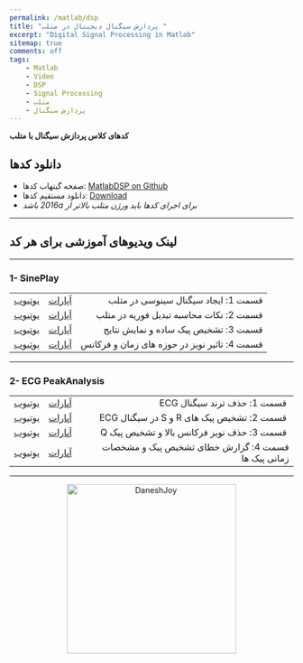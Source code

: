 ```yaml
---
permalink: /matlab/dsp
title: "پردازش سیگنال دیجیتال در متلب "
excerpt: "Digital Signal Processing in Matlab"
sitemap: true
comments: off
tags:
    - Matlab
    - Video
    - DSP
    - Signal Processing
    - متلب
    - پردازش سیگنال
---
```


**کدهای کلاس پردازش سیگنال با متلب**

## دانلود کدها
- صفحه گیتهاب کدها: <a  href="http://github.com/DaneshJoy/matlabdsp" target="_blank">MatlabDSP on Github</a><br/>
- دانلود مستقیم کدها: <a  href="https://github.com/DaneshJoy/matlabdsp/archive/master.zip">Download</a><br/>
- *&#x202b;برای اجرای کدها باید ورژن متلب بالاتر از 2016a باشد*

-------------------------------------

## لینک ویدیوهای آموزشی برای هر کد

-------------------------------------

### 1- SinePlay

||||
| :----: | :----: | -----: |
| [یوتیوب](https://youtu.be/Qfki1clmsPs) | [آپارات](https://www.aparat.com/v/kl1eE) | قسمت 1: ایجاد سیگنال سینوسی در متلب |
| [یوتیوب](https://youtu.be/27PBMl7l6sk) | [آپارات](https://www.aparat.com/v/oYOB7) | قسمت 2: نکات محاسبه تبدیل فوریه در متلب |
| [یوتیوب](https://youtu.be/yYXC3fu3Dpo) | [آپارات](https://www.aparat.com/v/B63Lo) | قسمت 3: تشخیص پیک ساده و نمایش نتایج |
| [یوتیوب](https://youtu.be/4_hRsE792kA) | [آپارات](https://www.aparat.com/v/iZROx) | قسمت 4: تاثیر نویز در حوزه های زمان و فرکانس |


-------------------------------------

### 2- ECG PeakAnalysis

||||
| :----: | :----: | -----: |
| [یوتیوب](https://youtu.be/c-qYhtngcjU) | [آپارات](https://www.aparat.com/v/ihHDt) |  &#x202b; قسمت 1: حذف ترند سیگنال ECG  |
| [یوتیوب](https://youtu.be/ASyLt3KfTBk) | [آپارات](https://www.aparat.com/v/qyzd2) |  &#x202b; قسمت 2: تشخیص پیک های R و S در سیگنال ECG  |
| [یوتیوب](https://youtu.be/a4GSkAt845E) | [آپارات](https://www.aparat.com/v/I8BkE) |  &#x202b; قسمت 3: حذف نویز فرکانس بالا و تشخیص پیک Q |
| [یوتیوب](https://youtu.be/BenNWPkpSoM) | [آپارات](https://www.aparat.com/v/zr1Tv) | قسمت 4: گزارش خطای تشخیص پیک و مشخصات زمانی پیک ها |
 
  
-------------------------------------

<p align="center">
  <a href="https://daneshjoy.ir">
    <img src="../../assets/images/DaneshJoy.png" width="300px" title="DaneshJoy" alt="DaneshJoy"> 
  </a>
</p>

